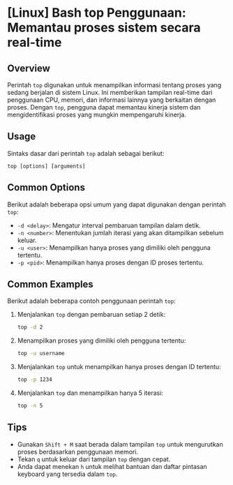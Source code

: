 # [Linux] Bash top Penggunaan: Memantau proses sistem secara real-time

## Overview
Perintah `top` digunakan untuk menampilkan informasi tentang proses yang sedang berjalan di sistem Linux. Ini memberikan tampilan real-time dari penggunaan CPU, memori, dan informasi lainnya yang berkaitan dengan proses. Dengan `top`, pengguna dapat memantau kinerja sistem dan mengidentifikasi proses yang mungkin mempengaruhi kinerja.

## Usage
Sintaks dasar dari perintah `top` adalah sebagai berikut:
```
top [options] [arguments]
```

## Common Options
Berikut adalah beberapa opsi umum yang dapat digunakan dengan perintah `top`:

- `-d <delay>`: Mengatur interval pembaruan tampilan dalam detik.
- `-n <number>`: Menentukan jumlah iterasi yang akan ditampilkan sebelum keluar.
- `-u <user>`: Menampilkan hanya proses yang dimiliki oleh pengguna tertentu.
- `-p <pid>`: Menampilkan hanya proses dengan ID proses tertentu.

## Common Examples
Berikut adalah beberapa contoh penggunaan perintah `top`:

1. Menjalankan `top` dengan pembaruan setiap 2 detik:
   ```bash
   top -d 2
   ```

2. Menampilkan proses yang dimiliki oleh pengguna tertentu:
   ```bash
   top -u username
   ```

3. Menjalankan `top` untuk menampilkan hanya proses dengan ID tertentu:
   ```bash
   top -p 1234
   ```

4. Menjalankan `top` dan menampilkan hanya 5 iterasi:
   ```bash
   top -n 5
   ```

## Tips
- Gunakan `Shift + M` saat berada dalam tampilan `top` untuk mengurutkan proses berdasarkan penggunaan memori.
- Tekan `q` untuk keluar dari tampilan `top` dengan cepat.
- Anda dapat menekan `h` untuk melihat bantuan dan daftar pintasan keyboard yang tersedia dalam `top`.